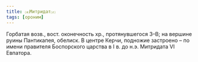 ```yaml
---
title: ⒜Митридат⒵
tags: [ороним]
---
```


Горбатая возв., вост. оконечность хр., протянувшегося З–В; на вершине руины
Пантикапея, обелиск. В центре Керчи, подножие застроено – по имени правителя
Боспорского царства в I в. до н.э. Митридата VI Евпатора.

